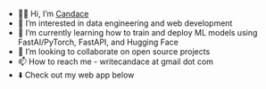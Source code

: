 - 👋🏾 Hi, I’m [Candace](https://teacherc.github.io/)
- 👀 I’m interested in data engineering and web development
- 🌱 I’m currently learning how to train and deploy ML models using FastAI/PyTorch, FastAPI, and Hugging Face
- 💞️ I’m looking to collaborate on open source projects
- 📫 How to reach me - writecandace at gmail dot com
- ⬇️ Check out my web app below
